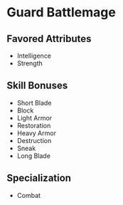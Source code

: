 # Guard Battlemage


## Favored Attributes
- Intelligence
- Strength

## Skill Bonuses
- Short Blade
- Block
- Light Armor
- Restoration
- Heavy Armor
- Destruction
- Sneak
- Long Blade

## Specialization
- Combat